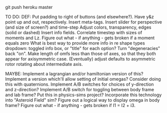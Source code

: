 git push heroku master

TO DO:
DEF:
Put padding to right of buttons (and elsewhere?).
Have y&z point up and out, respectively.
Insert meta-tags.
Insert slider for perspective (and size of screen?) and time-step
Adjust colors, transparency, edges (solid or dashed)
Insert info fields.
Correlate timestep with sizes of moments and Lz.
Figure out what - if anything - gets broken if a moment equals zero
What is best way to provide more info in re shape types dropdown: toggled info box, or "title" for each option?
Turn "degeneracies" back "on".
Make length of omfs less than those of axes, so that they both appear for axisymmetric case.
(Eventually) adjust defaults to asymmetric rotor rotating about intermediate axis.

MAYBE:
Implement a lagrangian and/or hamiltonian version of this?
Implement a version which'll allow setting of initial omegas?
Consider doing this with quaternions.
Implement A/B switches for choices of y-direction and z-direction?
Implement A/B switch for toggling between body frame and lab frame?
Put this in physics-sims project?
Incorporate this technology into "Asteroid Field" sim?
Figure out a logical way to display omega in body frame?
Figure out what - if anything - gets broken if I1 = I2 + i3.
